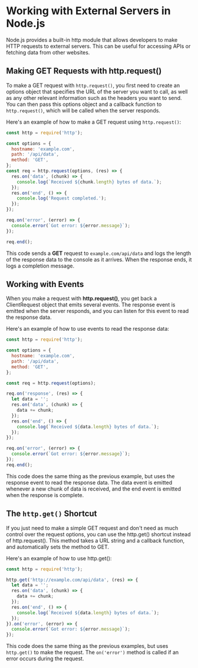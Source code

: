 # Working with External Servers in Node.js
Node.js provides a built-in http module that allows developers to make HTTP requests to external servers. This can be useful for accessing APIs or fetching data from other websites.

## Making GET Requests with http.request()
To make a GET request with `http.request()`, you first need to create an options object that specifies the URL of the server you want to call, as well as any other relevant information such as the headers you want to send. You can then pass this options object and a callback function to `http.request()`, which will be called when the server responds.

Here's an example of how to make a GET request using `http.request()`:

```javascript
const http = require('http');

const options = {
  hostname: 'example.com',
  path: '/api/data',
  method: 'GET',
};
const req = http.request(options, (res) => {
  res.on('data', (chunk) => {
    console.log(`Received ${chunk.length} bytes of data.`);
  });
  res.on('end', () => {
    console.log('Request completed.');
  });
});

req.on('error', (error) => {
  console.error(`Got error: ${error.message}`);
});

req.end();
```
This code sends a __GET__ request to `example.com/api/data` and logs the length of the response data to the console as it arrives. When the response ends, it logs a completion message.  


## Working with Events
When you make a request with __http.request()__, you get back a ClientRequest object that emits several events. The response event is emitted when the server responds, and you can listen for this event to read the response data.

Here's an example of how to use events to read the response data:

```javascript
const http = require('http');

const options = {
  hostname: 'example.com',
  path: '/api/data',
  method: 'GET',
};

const req = http.request(options);

req.on('response', (res) => {
  let data = '';
  res.on('data', (chunk) => {
    data += chunk;
  });
  res.on('end', () => {
    console.log(`Received ${data.length} bytes of data.`);
  });
});

req.on('error', (error) => {
  console.error(`Got error: ${error.message}`);
});
req.end();
```

This code does the same thing as the previous example, but uses the response event to read the response data. The data event is emitted whenever a new chunk of data is received, and the end event is emitted when the response is complete.

## The `http.get()` Shortcut
If you just need to make a simple GET request and don't need as much control over the request options, you can use the http.get() shortcut instead of http.request(). This method takes a URL string and a callback function, and automatically sets the method to GET.

Here's an example of how to use http.get():

```javascript
const http = require('http');

http.get('http://example.com/api/data', (res) => {
  let data = '';
  res.on('data', (chunk) => {
    data += chunk;
  });
  res.on('end', () => {
    console.log(`Received ${data.length} bytes of data.`);
  });
}).on('error', (error) => {
  console.error(`Got error: ${error.message}`);
});
```

This code does the same thing as the previous examples, but uses `http.get()` to make the request. The `on('error')` method is called if an error occurs during the request.